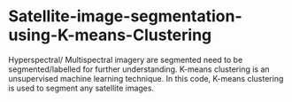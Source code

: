 # Satellite-image-segmentation-using-K-means-Clustering

Hyperspectral/ Multispectral imagery are segmented need to be segmented/labelled for further understanding. K-means clustering is an unsupervised machine learning technique. In this code, K-means clustering is used to segment any satellite images. 
